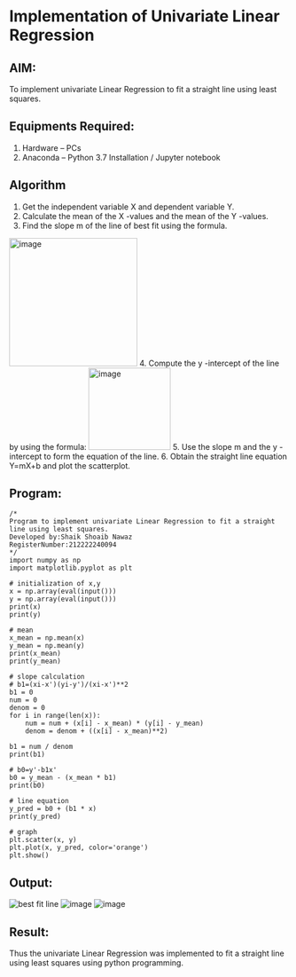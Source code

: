 # Implementation of Univariate Linear Regression
## AIM:
To implement univariate Linear Regression to fit a straight line using least squares.

## Equipments Required:
1. Hardware – PCs
2. Anaconda – Python 3.7 Installation / Jupyter notebook

## Algorithm
1. Get the independent variable X and dependent variable Y.
2. Calculate the mean of the X -values and the mean of the Y -values.
3. Find the slope m of the line of best fit using the formula. 
<img width="231" alt="image" src="https://user-images.githubusercontent.com/93026020/192078527-b3b5ee3e-992f-46c4-865b-3b7ce4ac54ad.png">
4. Compute the y -intercept of the line by using the formula:
<img width="148" alt="image" src="https://user-images.githubusercontent.com/93026020/192078545-79d70b90-7e9d-4b85-9f8b-9d7548a4c5a4.png">
5. Use the slope m and the y -intercept to form the equation of the line.
6. Obtain the straight line equation Y=mX+b and plot the scatterplot.

## Program:
```
/*
Program to implement univariate Linear Regression to fit a straight line using least squares.
Developed by:Shaik Shoaib Nawaz
RegisterNumber:212222240094 
*/
import numpy as np
import matplotlib.pyplot as plt

# initialization of x,y
x = np.array(eval(input()))
y = np.array(eval(input()))
print(x)
print(y)

# mean
x_mean = np.mean(x)
y_mean = np.mean(y)
print(x_mean)
print(y_mean)

# slope calculation
# b1=(xi-x')(yi-y')/(xi-x')**2
b1 = 0
num = 0
denom = 0
for i in range(len(x)):
    num = num + (x[i] - x_mean) * (y[i] - y_mean)
    denom = denom + ((x[i] - x_mean)**2)

b1 = num / denom
print(b1)

# b0=y'-b1x'
b0 = y_mean - (x_mean * b1)
print(b0)

# line equation
y_pred = b0 + (b1 * x)
print(y_pred)

# graph
plt.scatter(x, y)
plt.plot(x, y_pred, color='orange')
plt.show()
```

## Output:
![best fit line](sam.png)
![image](https://github.com/shoaib3136/Find-the-best-fit-line-using-Least-Squares-Method/assets/117919362/511c5243-5a90-4280-8742-48cdd9f8953c)
![image](https://github.com/shoaib3136/Find-the-best-fit-line-using-Least-Squares-Method/assets/117919362/d2f55c2a-39f5-43a4-a89a-fa2e2b4872e7)

## Result:
Thus the univariate Linear Regression was implemented to fit a straight line using least squares using python programming.
